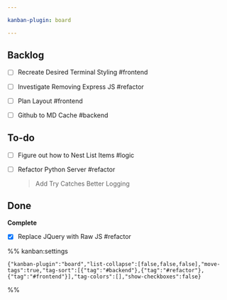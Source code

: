 ```yaml
---

kanban-plugin: board

---
```


## Backlog

- [ ] Recreate Desired Terminal Styling
	#frontend
- [ ] Investigate Removing Express JS
	#refactor
- [ ] Plan Layout
	#frontend
- [ ] Github to MD Cache
	#backend


## To-do

- [ ] Figure out how to Nest List Items
	#logic
- [ ] Refactor Python Server
	#refactor
	> Add Try Catches
	> Better Logging


## Done

**Complete**
- [x] Replace JQuery with Raw JS
	#refactor




%% kanban:settings
```
{"kanban-plugin":"board","list-collapse":[false,false,false],"move-tags":true,"tag-sort":[{"tag":"#backend"},{"tag":"#refactor"},{"tag":"#frontend"}],"tag-colors":[],"show-checkboxes":false}
```
%%